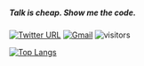 #####  Talk is cheap. Show me the code.
[![Twitter URL](https://img.shields.io/twitter/url/https/twitter.com/xyz199809?style=social&label=Follow)](https://twitter.com/intent/follow?screen_name=xyz199809)
[![Gmail](https://img.shields.io/badge/-xyz199809@gmail.com-c14439?style=flat&logo=Gmail&logoColor=white)](mailto:xyz199809@gmail.com)
![visitors](https://komarev.com/ghpvc/?username=alphayu&color=red&label=Visitors)

[![Top Langs](https://github-readme-stats.vercel.app/api/top-langs/?username=alphayu&layout=compact)](https://github.com/alphayu/adnc)
<!--![](https://profile-counter.glitch.me/alphayu/count.svg)-->
<!--[![alpha.yu's github stats](https://github-readme-stats.vercel.app/api?username=alphayu&count_private=true&show_icons=true&theme=radical&include_all_commits=true)](https://github.com/alphayu)-->
